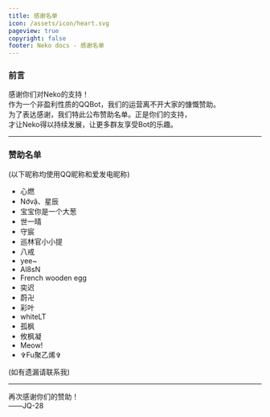 ```yaml
---
title: 感谢名单
icon: /assets/icon/heart.svg
pageview: true
copyright: false
footer: Neko docs - 感谢名单
---
```


### **前言**

感谢你们对Neko的支持！  
作为一个非盈利性质的QQBot，我们的运营离不开大家的慷慨赞助。  
为了表达感谢，我们特此公布赞助名单。正是你们的支持，  
才让Neko得以持续发展，让更多群友享受Bot的乐趣。

---
### **赞助名单**  
(以下昵称均使用QQ昵称和爱发电昵称)
 - 心燃
 - Nớvậ、星辰
 - 宝宝你是一个大葱
 - 世一晴
 - 守宸
 - 巡林官小小提
 - 八戒
 - yee~
 - Al8sN
 - French wooden egg
 - 奕迟
 - 蔚卍
 - 彩叶
 - whiteLT
 - 孤枫
 - 攸枫凝
 - Meow!
 - ✞Fu聚乙烯✞


(如有遗漏请联系我)

---
再次感谢你们的赞助！  
——JQ-28